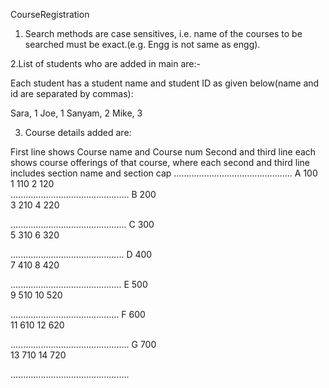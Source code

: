 CourseRegistration

1. Search methods are case sensitives, i.e. name of the courses to be searched must be exact.(e.g. Engg is not same as engg).


2.List of students who are added in main are:-

Each student has a student name and student ID as given below(name and id are separated
by commas):

Sara, 1
Joe, 1
Sanyam, 2
Mike, 3

3. Course details added are:

First line shows Course name and Course num
Second and third line each shows course offerings of that course, where each second and third line includes section name and section cap
...............................................
A			100		   
					   1			 110
					   2			 120				   
...............................................
B			200		   
					   3			 210
					   4			 220
					   
..............................................
C			300		   
					   5			 310
					   6			 320
					   
.............................................
D			400		   
					   7			 410
					   8			 420
					   
............................................
E			500		   
					   9			 510
					   10			 520
					   
...........................................
F			600		   
					   11			 610
					   12			 620
					   
...............................................
G			700		   
					   13			 710
					   14			 720
					   
...............................................
